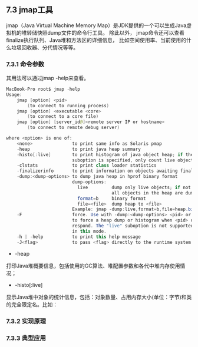 ## 7.3 jmap工具

jmap（Java Virtual Machine Memory Map）是JDK提供的一个可以生成Java虚拟机的堆转储快照dump文件的命令行工具。
除此以外， jmap命令还可以查看finalize执行队列、Java堆和方法区的详细信息，
比如空间使用率、当前使用的什么垃圾回收器、分代情况等等。

### 7.3.1 命令参数

其用法可以通过jmap -help来查看。
```java
MacBook-Pro root$ jmap -help
Usage:
    jmap [option] <pid>
        (to connect to running process)
    jmap [option] <executable <core>
        (to connect to a core file)
    jmap [option] [server_id@]<remote server IP or hostname>
        (to connect to remote debug server)

where <option> is one of:
    <none>               to print same info as Solaris pmap
    -heap                to print java heap summary
    -histo[:live]        to print histogram of java object heap; if the "live"
                         suboption is specified, only count live objects
    -clstats             to print class loader statistics
    -finalizerinfo       to print information on objects awaiting finalization
    -dump:<dump-options> to dump java heap in hprof binary format
                         dump-options:
                           live         dump only live objects; if not specified,
                                        all objects in the heap are dumped.
                           format=b     binary format
                           file=<file>  dump heap to <file>
                         Example: jmap -dump:live,format=b,file=heap.bin <pid>
    -F                   force. Use with -dump:<dump-options> <pid> or -histo
                         to force a heap dump or histogram when <pid> does not
                         respond. The "live" suboption is not supported
                         in this mode.
    -h | -help           to print this help message
    -J<flag>             to pass <flag> directly to the runtime system
```

+ -heap

打印Java堆概要信息，包括使用的GC算法、堆配置参数和各代中堆内存使用情况；

+ -histo[:live]

显示Java堆中对象的统计信息，包括：对象数量、占用内存大小(单位：字节)和类的完全限定名。比如：


### 7.3.2 实现原理


### 7.3.3 典型应用
